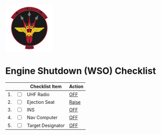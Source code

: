 ![JTAF Logo](../../../JTAF/img/Logo.png)

# **Engine Shutdown (WSO) Checklist**

| | | Checklist Item | Action |
|-|-| ---------------| -------|
|1.|  <input type="checkbox">  | UHF Radio | [OFF](../../../cockpit/wso/left_console/aft_section.md#communication-control-panel) |
|2.|  <input type="checkbox">  | Ejection Seat | [Raise](../../../cockpit/wso/stick_seat.md#seat-position) |
|3.|  <input type="checkbox">  | INS | [OFF](../../../cockpit/wso/right_console/front_section.md#inertial-navigation-control-panel) |
|4.|  <input type="checkbox">  | Nav Computer | [OFF](../../../cockpit/wso/right_console/aft_section.md#navigation-panel) |
|5.|  <input type="checkbox">  | Target Designator | [OFF](../../../cockpit/wso/pedestal_group.md#target-designator-control-set) |